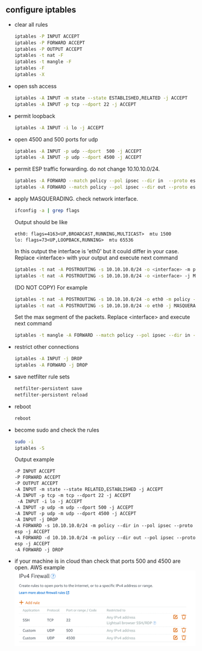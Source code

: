 ## configure iptables
- clear all rules
  ```bash
  iptables -P INPUT ACCEPT
  iptables -P FORWARD ACCEPT
  iptables -P OUTPUT ACCEPT
  iptables -t nat -F
  iptables -t mangle -F
  iptables -F
  iptables -X
  ```
- open ssh access
  ```bash
  iptables -A INPUT -m state --state ESTABLISHED,RELATED -j ACCEPT
  iptables -A INPUT -p tcp --dport 22 -j ACCEPT
  ```
- permit loopback
  ```bash
  iptables -A INPUT -i lo -j ACCEPT
  ```
- open 4500 and 500 ports for udp
  ```bash
  iptables -A INPUT -p udp --dport  500 -j ACCEPT
  iptables -A INPUT -p udp --dport 4500 -j ACCEPT
  ```
- permit ESP traffic forwarding. do not change 10.10.10.0/24.
  ```bash
  iptables -A FORWARD --match policy --pol ipsec --dir in  --proto esp -s 10.10.10.0/24 -j ACCEPT
  iptables -A FORWARD --match policy --pol ipsec --dir out --proto esp -d 10.10.10.0/24 -j ACCEPT
  ```
- apply MASQUERADING.
  check network interface.
  ```bash
  ifconfig -a | grep flags
  ```
  Output should be like
  ```text
  eth0: flags=4163<UP,BROADCAST,RUNNING,MULTICAST>  mtu 1500
  lo: flags=73<UP,LOOPBACK,RUNNING>  mtu 65536
  ```
  In this output the interface is 'eth0' but it could differ in your case. Replace \<interface> with your output and execute next command
  ```bash
  iptables -t nat -A POSTROUTING -s 10.10.10.0/24 -o <interface> -m policy --pol ipsec --dir out -j ACCEPT
  iptables -t nat -A POSTROUTING -s 10.10.10.0/24 -o <interface> -j MASQUERADE
  ```
  (DO NOT COPY) For example
  ```bash
  iptables -t nat -A POSTROUTING -s 10.10.10.0/24 -o eth0 -m policy --pol ipsec --dir out -j ACCEPT
  iptables -t nat -A POSTROUTING -s 10.10.10.0/24 -o eth0 -j MASQUERADE
  ```
  Set the max segment of the packets. Replace \<interface> and execute next command
  ```bash
  iptables -t mangle -A FORWARD --match policy --pol ipsec --dir in -s 10.10.10.0/24 -o <interface> -p tcp -m tcp --tcp-flags SYN,RST SYN -m tcpmss --mss 1361:1536 -j TCPMSS --set-mss 1360
  ```
- restrict other connections
  ```bash
  iptables -A INPUT -j DROP
  iptables -A FORWARD -j DROP
  ```  
- save netfilter rule sets
  ```bash
  netfilter-persistent save
  netfilter-persistent reload
  ```
- reboot
  ```bash
  reboot
  ```
- become sudo and check the rules
  ```bash
  sudo -i
  iptables -S
  ```
  Output example
  ```text
  -P INPUT ACCEPT
  -P FORWARD ACCEPT
  -P OUTPUT ACCEPT
  -A INPUT -m state --state RELATED,ESTABLISHED -j ACCEPT
  -A INPUT -p tcp -m tcp --dport 22 -j ACCEPT
   -A INPUT -i lo -j ACCEPT
  -A INPUT -p udp -m udp --dport 500 -j ACCEPT
  -A INPUT -p udp -m udp --dport 4500 -j ACCEPT
  -A INPUT -j DROP
  -A FORWARD -s 10.10.10.0/24 -m policy --dir in --pol ipsec --proto esp -j ACCEPT
  -A FORWARD -d 10.10.10.0/24 -m policy --dir out --pol ipsec --proto esp -j ACCEPT
  -A FORWARD -j DROP
  ```
- if your machine is in cloud than check that ports 500 and 4500 are open. AWS example
  ![aws_ports.png](media/aws_ports.png)
